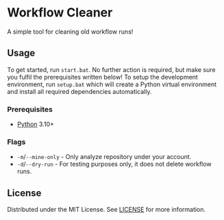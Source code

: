 # Workflow Cleaner

A simple tool for cleaning old workflow runs!

## Usage

To get started, run `start.bat`. No further action is required, but make sure you fulfil the prerequisites written below! To setup the development environment, run `setup.bat` which will create a Python virtual environment and install all required dependencies automatically.

### Prerequisites

- [Python](https://python.org) 3.10+

### Flags

- `-m`/`--mine-only` - Only analyze repository under your account.
- `-d`/`--dry-run` - For testing purposes only, it does not delete workflow runs.

## License

Distributed under the MIT License. See [LICENSE](LICENSE) for more information.